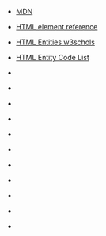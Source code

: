 * [MDN](https://developer.mozilla.org/en-US/)
* [HTML element reference](https://developer.mozilla.org/en-US/docs/Web/HTML/Element)
* [HTML Entities w3schols](https://www.w3schools.com/html/html_entities.asp)
* [HTML Entity Code List](https://entitycode.com/)
* []()
* []()
* []()
* []()

* []()
* []()
* []()
* []()
* []()
* []()
* []()